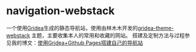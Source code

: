 # navigation-webstack
一个使用[Gridea](https://gridea.dev)生成的静态导航站，使用由林木木开发的[gridea-theme-webstack](https://github.com/lmm214/gridea-theme-webstack) 主题，主要收集本人的常用和收藏的网站。
搭建及定制方法与过程参见我的博文：[使用Gridea+Github Pages搭建自己的导航站](https://wherelse.cc/post/shi-yong-grideagithub-pages-da-jian-zi-ji-de-dao-hang-zhan/) 